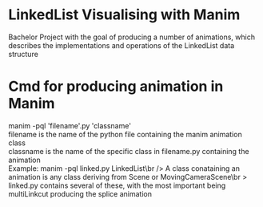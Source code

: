 # LinkedList Visualising with Manim
Bachelor Project with the goal of producing a number of animations, which describes the implementations and operations of the LinkedList data structure

# Cmd for producing animation in Manim
manim -pql 'filename'.py 'classname'<br />
filename is the name of the python file containing the manim animation class<br />
classname is the name of the specific class in filename.py containing the animation<br />
Example: manim -pql linked.py LinkedList\br />
A class conataining an animation is any class deriving from Scene or MovingCameraScene\br >
linked.py contains several of these, with the most important being multiLinkcut producing the splice animation<br />
